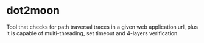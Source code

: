# dot2moon
Tool that checks for path traversal traces in a given web application url, plus it is capable of multi-threading, set timeout and 4-layers verification.
